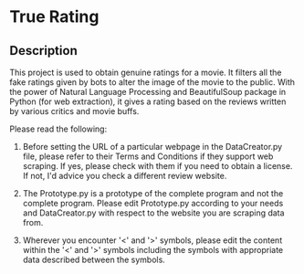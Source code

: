 # True Rating

## Description

This project is used to obtain genuine ratings for a movie. It filters all the fake ratings given by bots to alter the image of the movie to the public. With the power of Natural
Language Processing and BeautifulSoup package in Python (for web extraction), it gives a rating based on the reviews written by various critics and movie buffs.

Please read the following:

1)  Before setting the URL of a particular webpage in the DataCreator.py file, please refer to their Terms and Conditions if they support web scraping. If yes, please check with them if you need to obtain a license. If not, I'd advice you check a different review website.

2)  The Prototype.py is a prototype of the complete program and not the complete program. Please edit Prototype.py according to your needs and DataCreator.py with respect to the website you are scraping data from. 

3)  Wherever you encounter '<' and '>' symbols, please edit the content within the '<' and '>' symbols including the symbols with appropriate data described between the symbols.
